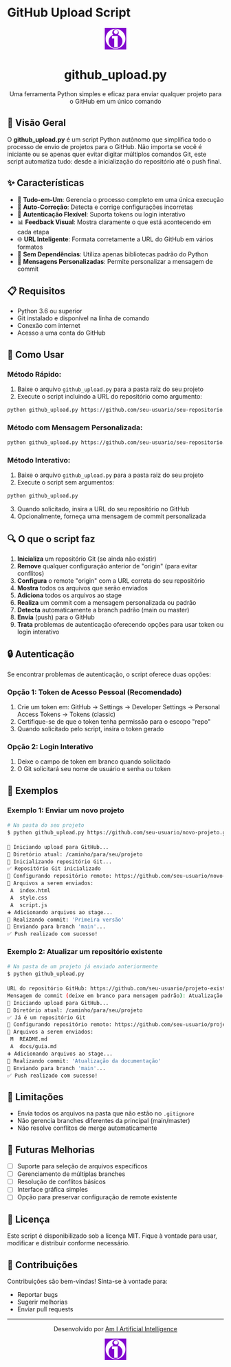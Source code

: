 # GitHub Upload Script

<div align="center">
  <img src="public/logo_ami.png" alt="Am I Artificial Intelligence Logo" width="50" height="50">
  <h1>github_upload.py</h1>
  <p>Uma ferramenta Python simples e eficaz para enviar qualquer projeto para o GitHub em um único comando</p>
</div>

## 🌟 Visão Geral

O **github_upload.py** é um script Python autônomo que simplifica todo o processo de envio de projetos para o GitHub. Não importa se você é iniciante ou se apenas quer evitar digitar múltiplos comandos Git, este script automatiza tudo: desde a inicialização do repositório até o push final.

## ✨ Características

- 🚀 **Tudo-em-Um**: Gerencia o processo completo em uma única execução
- 🔄 **Auto-Correção**: Detecta e corrige configurações incorretas
- 🔐 **Autenticação Flexível**: Suporta tokens ou login interativo
- 📊 **Feedback Visual**: Mostra claramente o que está acontecendo em cada etapa
- 🌐 **URL Inteligente**: Formata corretamente a URL do GitHub em vários formatos
- 🔧 **Sem Dependências**: Utiliza apenas bibliotecas padrão do Python
- 📝 **Mensagens Personalizadas**: Permite personalizar a mensagem de commit

## 📋 Requisitos

- Python 3.6 ou superior
- Git instalado e disponível na linha de comando
- Conexão com internet
- Acesso a uma conta do GitHub

## 🚀 Como Usar

### Método Rápido:

1. Baixe o arquivo `github_upload.py` para a pasta raiz do seu projeto
2. Execute o script incluindo a URL do repositório como argumento:

```bash
python github_upload.py https://github.com/seu-usuario/seu-repositorio.git
```

### Método com Mensagem Personalizada:

```bash
python github_upload.py https://github.com/seu-usuario/seu-repositorio.git "Sua mensagem de commit personalizada"
```

### Método Interativo:

1. Baixe o arquivo `github_upload.py` para a pasta raiz do seu projeto
2. Execute o script sem argumentos:

```bash
python github_upload.py
```

3. Quando solicitado, insira a URL do seu repositório no GitHub
4. Opcionalmente, forneça uma mensagem de commit personalizada

## 🔍 O que o script faz

1. **Inicializa** um repositório Git (se ainda não existir)
2. **Remove** qualquer configuração anterior de "origin" (para evitar conflitos)
3. **Configura** o remote "origin" com a URL correta do seu repositório
4. **Mostra** todos os arquivos que serão enviados
5. **Adiciona** todos os arquivos ao stage
6. **Realiza** um commit com a mensagem personalizada ou padrão
7. **Detecta** automaticamente a branch padrão (main ou master)
8. **Envia** (push) para o GitHub
9. **Trata** problemas de autenticação oferecendo opções para usar token ou login interativo

## 🔒 Autenticação

Se encontrar problemas de autenticação, o script oferece duas opções:

### Opção 1: Token de Acesso Pessoal (Recomendado)
1. Crie um token em: GitHub → Settings → Developer Settings → Personal Access Tokens → Tokens (classic)
2. Certifique-se de que o token tenha permissão para o escopo "repo"
3. Quando solicitado pelo script, insira o token gerado

### Opção 2: Login Interativo
1. Deixe o campo de token em branco quando solicitado
2. O Git solicitará seu nome de usuário e senha ou token

## 📝 Exemplos

### Exemplo 1: Enviar um novo projeto

```bash
# Na pasta do seu projeto
$ python github_upload.py https://github.com/seu-usuario/novo-projeto.git "Primeira versão"

🚀 Iniciando upload para GitHub...
📂 Diretório atual: /caminho/para/seu/projeto
🔧 Inicializando repositório Git...
✅ Repositório Git inicializado
🔗 Configurando repositório remoto: https://github.com/seu-usuario/novo-projeto.git
📄 Arquivos a serem enviados:
 A  index.html
 A  style.css
 A  script.js
➕ Adicionando arquivos ao stage...
💾 Realizando commit: 'Primeira versão'
🔄 Enviando para branch 'main'...
✅ Push realizado com sucesso!
```

### Exemplo 2: Atualizar um repositório existente

```bash
# Na pasta de um projeto já enviado anteriormente
$ python github_upload.py

URL do repositório GitHub: https://github.com/seu-usuario/projeto-existente.git
Mensagem de commit (deixe em branco para mensagem padrão): Atualização da documentação
🚀 Iniciando upload para GitHub...
📂 Diretório atual: /caminho/para/seu/projeto
✅ Já é um repositório Git
🔗 Configurando repositório remoto: https://github.com/seu-usuario/projeto-existente.git
📄 Arquivos a serem enviados:
 M  README.md
 A  docs/guia.md
➕ Adicionando arquivos ao stage...
💾 Realizando commit: 'Atualização da documentação'
🔄 Enviando para branch 'main'...
✅ Push realizado com sucesso!
```

## 🚨 Limitações

- Envia todos os arquivos na pasta que não estão no `.gitignore`
- Não gerencia branches diferentes da principal (main/master)
- Não resolve conflitos de merge automaticamente

## 🔮 Futuras Melhorias

- [ ] Suporte para seleção de arquivos específicos
- [ ] Gerenciamento de múltiplas branches
- [ ] Resolução de conflitos básicos
- [ ] Interface gráfica simples
- [ ] Opção para preservar configuração de remote existente

## 📜 Licença

Este script é disponibilizado sob a licença MIT. Fique à vontade para usar, modificar e distribuir conforme necessário.

## 🤝 Contribuições

Contribuições são bem-vindas! Sinta-se à vontade para:
- Reportar bugs
- Sugerir melhorias
- Enviar pull requests

---

<div align="center">
  <p>Desenvolvido por <a href="https://ami.digital">Am I Artificial Intelligence</a></p>
  <a href="https://ami.digital"><img src="public/logo_ami.png" alt="Am I Artificial Intelligence Logo" width="50" height="50"></a>
</div>
